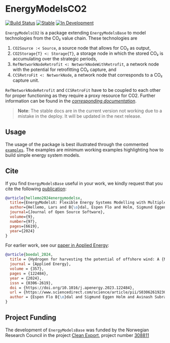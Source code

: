 # EnergyModelsCO2

[![Build Status](https://github.com/EnergyModelsX/EnergyModelsCO2.jl/workflows/CI/badge.svg)](https://github.com/EnergyModelsX/EnergyModelsCO2.jl/actions?query=workflow%3ACI)
[![Stable](https://img.shields.io/badge/docs-stable-blue.svg)](https://energymodelsx.github.io/EnergyModelsCO2.jl/stable/)
[![In Development](https://img.shields.io/badge/docs-dev-blue.svg)](https://energymodelsx.github.io/EnergyModelsCO2.jl/dev/)

`EnergyModelsCO2` is a package extending `EnergyModelsBase` to model technologies from the CO₂ value chain.
These technologies are

1. `CO2Source :< Source`, a source node that allows for CO₂ as output,
2. `CO2Storage{T} <: Storage{T}`, a storage node in which the stored CO₂ is accumulating over the strategic periods,
3. `RefNetworkNodeRetrofit <: NetworkNodeWithRetrofit`, a network node with the potential for retrofitting CO₂ capture, and
4. `CCSRetroFit <: NetworkNode`, a network node that corresponds to a CO₂ capture unit.

`RefNetworkNodeRetrofit` and `CCSRetroFit` have to be coupled to each other for proper functioning as they require a proxy resource for CO2.
Further information can be found in the _[corresponding documentation](https://energymodelsx.github.io/EnergyModelsCO2.jl/stable/)_.

> **Note**:
> The stable docs are in the current version not working due to a mistake in the deploy.
> It will be updated in the next release.

## Usage

The usage of the package is best illustrated through the commented [`examples`](examples).
The examples are minimum working examples highlighting how to build simple energy system models.

## Cite

If you find `EnergyModelsBase` useful in your work, we kindly request that you cite the following [publication](https://doi.org/10.21105/joss.06619):

```bibtex
@article{hellemo2024energymodelsx,
  title={EnergyModelsX: Flexible Energy Systems Modelling with Multiple Dispatch},
  author={Hellemo, Lars and B{\o}dal, Espen Flo and Holm, Sigmund Eggen and Pinel, Dimitri and Straus, Julian},
  journal={Journal of Open Source Software},
  volume={9},
  number={97},
  pages={6619},
  year={2024}
}
```

For earlier work, see our [paper in Applied Energy](https://www.sciencedirect.com/science/article/pii/S0306261923018482):

```bibtex
@article{boedal_2024,
  title = {Hydrogen for harvesting the potential of offshore wind: A {N}orth {S}ea case study},
  journal = {Applied Energy},
  volume = {357},
  pages = {122484},
  year = {2024},
  issn = {0306-2619},
  doi = {https://doi.org/10.1016/j.apenergy.2023.122484},
  url = {https://www.sciencedirect.com/science/article/pii/S0306261923018482},
  author = {Espen Flo B{\o}dal and Sigmund Eggen Holm and Avinash Subramanian and Goran Durakovic and Dimitri Pinel and Lars Hellemo and Miguel Mu{\~n}oz Ortiz and Brage Rugstad Knudsen and Julian Straus}
}
```

## Project Funding

The development of `EnergyModelsBase` was funded by the Norwegian Research Council in the project [Clean Export](https://www.sintef.no/en/projects/2020/cleanexport/), project number [308811](https://prosjektbanken.forskningsradet.no/project/FORISS/308811)
